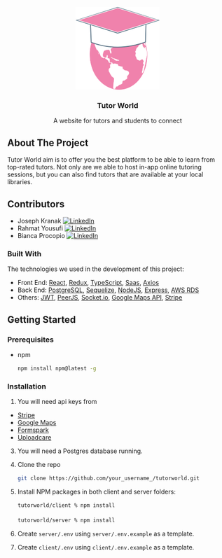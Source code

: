

<p align="center">
<img src="./client/public/logo192.png"<br />
  <h3 align="center">Tutor World</h3>

  <p align="center">
    A website for tutors and students to connect
    
  </p>
</p>

<!-- ABOUT THE PROJECT -->
## About The Project

Tutor World aim is to offer you the best platform to be able to learn from top-rated tutors. Not only are we able to host in-app online tutoring sessions, but you can also find tutors that are available at your local libraries. 

## Contributors
* Joseph Kranak [![LinkedIn][linkedin-shield]](https://www.linkedin.com/in/joseph-kranak/)
* Rahmat Yousufi [![LinkedIn][linkedin-shield]](https://www.linkedin.com/in/rahmatyousufi/)
* Bianca Procopio [![LinkedIn][linkedin-shield]](https://www.linkedin.com/in/bianca-procopio/)

### Built With
The technologies we used in the development of this project:
* Front End: [React](https://reactjs.org/), [Redux](https://redux.js.org/), [TypeScript](https://www.typescriptlang.org/), [Saas](https://www.npmjs.com/package/sass), [Axios](https://axios-http.com/)
* Back End: [PostgreSQL](https://www.postgresql.org/), [Sequelize](https://sequelize.org/), [NodeJS](https://nodejs.org/en/), [Express](http://expressjs.com/), [AWS RDS](https://aws.amazon.com/rds/)
* Others: [JWT](https://jwt.io/), [PeerJS](https://peerjs.com/), [Socket.io](https://socket.io/), [Google Maps API](https://developers.google.com/maps/apis-by-platform), [Stripe](https://stripe.com/docs/api)

## Getting Started

### Prerequisites

* npm
  ```sh
  npm install npm@latest -g
  ```

### Installation

1. You will need api keys from
* [Stripe](https://stripe.com/docs/api) 
* [Google Maps](https://developers.google.com/maps/apis-by-platform)
* [Formspark](https://www.formspark.io/)
* [Uploadcare](https://uploadcare.com/api-refs/upload-api/)
3. You will need a Postgres database running.
2. Clone the repo
   ```sh
   git clone https://github.com/your_username_/tutorworld.git
   ```
2. Install NPM packages in both client and server folders:
   ```sh
   tutorworld/client % npm install

   tutorworld/server % npm install
   ```
3. Create `server/.env` using `server/.env.example` as a template.

4. Create `client/.env` using `client/.env.example` as a template.

[linkedin-shield]: https://img.shields.io/badge/-LinkedIn-black.svg?style=for-the-badge&logo=linkedin&colorB=555
[linkedin-url]: https://linkedin.com/in/othneildrew
[product-screenshot]: images/screenshot.png

